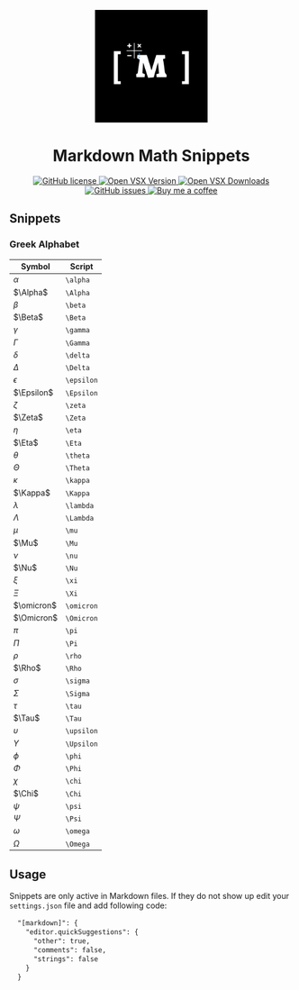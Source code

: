 <p align="center">
    <img src="images/logo.png" alt="Markdown Math Snippets logo" width="200">
</p>

<h1 align="center">Markdown Math Snippets</h1>

<p align="center">
  <a href="https://github.com/Amereyeu/Markdown-math-snippets">
    <img
      src="https://img.shields.io/badge/license-MIT-blue.svg?style=flat-square"
      alt="GitHub license" />
  </a>
  <a href="https://open-vsx.org/extension/Amerey/markdown-math-snippets">
    <img
      src="https://img.shields.io/open-vsx/v/Amerey/markdown-math-snippets?label=Open%20VSX"
      alt="Open VSX Version" />
  </a>
  <a href="https://open-vsx.org/extension/Amerey/markdown-math-snippets">
    <img
      src="https://img.shields.io/open-vsx/dt/Amerey/markdown-math-snippets?label=Open%20VSX%20Downloads"
      alt="Open VSX Downloads" />
  </a>
  <a href="https://github.com/Amereyeu/Markdown-math-snippets/issues">
    <img
      src="https://img.shields.io/github/issues/Amereyeu/Markdown-math-snippets.svg?label=Issues"
      alt="GitHub issues" />
  </a>
  <a href="https://ko-fi.com/amerey">
    <img
      src="https://img.shields.io/badge/Buy%20me%20a%20coffee--orange"
      alt="Buy me a coffee" />
  </a>
</p>

## Snippets

### Greek Alphabet

| Symbol     | Script     |
| ---------- | ---------- |
| $\alpha$   | `\alpha`   |
| $\Alpha$   | `\Alpha`   |
| $\beta$    | `\beta`    |
| $\Beta$    | `\Beta`    |
| $\gamma$   | `\gamma`   |
| $\Gamma$   | `\Gamma`   |
| $\delta$   | `\delta`   |
| $\Delta$   | `\Delta`   |
| $\epsilon$ | `\epsilon` |
| $\Epsilon$ | `\Epsilon` |
| $\zeta$    | `\zeta`    |
| $\Zeta$    | `\Zeta`    |
| $\eta$     | `\eta`     |
| $\Eta$     | `\Eta`     |
| $\theta$   | `\theta`   |
| $\Theta$   | `\Theta`   |
| $\kappa$   | `\kappa`   |
| $\Kappa$   | `\Kappa`   |
| $\lambda$  | `\lambda`  |
| $\Lambda$  | `\Lambda`  |
| $\mu$      | `\mu`      |
| $\Mu$      | `\Mu`      |
| $\nu$      | `\nu`      |
| $\Nu$      | `\Nu`      |
| $\xi$      | `\xi`      |
| $\Xi$      | `\Xi`      |
| $\omicron$ | `\omicron` |
| $\Omicron$ | `\Omicron` |
| $\pi$      | `\pi`      |
| $\Pi$      | `\Pi`      |
| $\rho$     | `\rho`     |
| $\Rho$     | `\Rho`     |
| $\sigma$   | `\sigma`   |
| $\Sigma$   | `\Sigma`   |
| $\tau$     | `\tau`     |
| $\Tau$     | `\Tau`     |
| $\upsilon$ | `\upsilon` |
| $\Upsilon$ | `\Upsilon` |
| $\phi$     | `\phi`     |
| $\Phi$     | `\Phi`     |
| $\chi$     | `\chi`     |
| $\Chi$     | `\Chi`     |
| $\psi$     | `\psi`     |
| $\Psi$     | `\Psi`     |
| $\omega$   | `\omega`   |
| $\Omega$   | `\Omega`   |

## Usage

Snippets are only active in Markdown files. If they do not show up edit your `settings.json` file and add following code:

```
  "[markdown]": {
    "editor.quickSuggestions": {
      "other": true,
      "comments": false,
      "strings": false
    }
  }
```

<!-- ![example](./images/example.gif) -->

